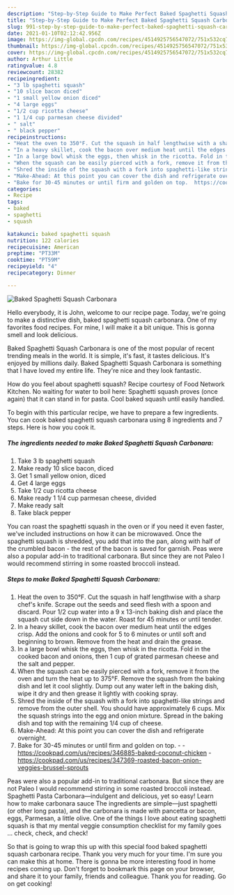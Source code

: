 ```yaml
---
description: "Step-by-Step Guide to Make Perfect Baked Spaghetti Squash Carbonara"
title: "Step-by-Step Guide to Make Perfect Baked Spaghetti Squash Carbonara"
slug: 991-step-by-step-guide-to-make-perfect-baked-spaghetti-squash-carbonara
date: 2021-01-10T02:12:42.956Z
image: https://img-global.cpcdn.com/recipes/4514925756547072/751x532cq70/baked-spaghetti-squash-carbonara-recipe-main-photo.jpg
thumbnail: https://img-global.cpcdn.com/recipes/4514925756547072/751x532cq70/baked-spaghetti-squash-carbonara-recipe-main-photo.jpg
cover: https://img-global.cpcdn.com/recipes/4514925756547072/751x532cq70/baked-spaghetti-squash-carbonara-recipe-main-photo.jpg
author: Arthur Little
ratingvalue: 4.8
reviewcount: 28382
recipeingredient:
- "3 lb spaghetti squash"
- "10 slice bacon diced"
- "1 small yellow onion diced"
- "4 large eggs"
- "1/2 cup ricotta cheese"
- "1 1/4 cup parmesan cheese divided"
- " salt"
- " black pepper"
recipeinstructions:
- "Heat the oven to 350°F. Cut the squash in half lengthwise with a sharp chef&#39;s knife. Scrape out the seeds and seed flesh with a spoon and discard. Pour 1/2 cup water into a 9 x 13-inch baking dish and place the squash cut side down in the water. Roast for 45 minutes or until tender."
- "In a heavy skillet, cook the bacon over medium heat until the edges crisp. Add the onions and cook for 5 to 6 minutes or until soft and beginning to brown. Remove from the heat and drain the grease."
- "In a large bowl whisk the eggs, then whisk in the ricotta. Fold in the cooked bacon and onions, then 1 cup of grated parmesan cheese and the salt and pepper."
- "When the squash can be easily pierced with a fork, remove it from the oven and turn the heat up to 375°F. Remove the squash from the baking dish and let it cool slightly. Dump out any water left in the baking dish, wipe it dry and then grease it lightly with cooking spray."
- "Shred the inside of the squash with a fork into spaghetti-like strings and remove from the outer shell. You should have approximately 6 cups. Mix the squash strings into the egg and onion mixture. Spread in the baking dish and top with the remaining 1/4 cup of cheese."
- "Make-Ahead: At this point you can cover the dish and refrigerate overnight."
- "Bake for 30-45 minutes or until firm and golden on top.  https://cookpad.com/us/recipes/346885-baked-coconut-chicken https://cookpad.com/us/recipes/347369-roasted-bacon-onion-veggies-brussel-sprouts"
categories:
- Recipe
tags:
- baked
- spaghetti
- squash

katakunci: baked spaghetti squash 
nutrition: 122 calories
recipecuisine: American
preptime: "PT33M"
cooktime: "PT59M"
recipeyield: "4"
recipecategory: Dinner

---
```



![Baked Spaghetti Squash Carbonara](https://img-global.cpcdn.com/recipes/4514925756547072/751x532cq70/baked-spaghetti-squash-carbonara-recipe-main-photo.jpg)

Hello everybody, it is John, welcome to our recipe page. Today, we're going to make a distinctive dish, baked spaghetti squash carbonara. One of my favorites food recipes. For mine, I will make it a bit unique. This is gonna smell and look delicious.

Baked Spaghetti Squash Carbonara is one of the most popular of recent trending meals in the world. It is simple, it's fast, it tastes delicious. It's enjoyed by millions daily. Baked Spaghetti Squash Carbonara is something that I have loved my entire life. They're nice and they look fantastic.

How do you feel about spaghetti squash? Recipe courtesy of Food Network Kitchen. No waiting for water to boil here: Spaghetti squash proves (once again) that it can stand in for pasta. Cool baked squash until easily handled.


To begin with this particular recipe, we have to prepare a few ingredients. You can cook baked spaghetti squash carbonara using 8 ingredients and 7 steps. Here is how you cook it.

<!--inarticleads1-->

##### The ingredients needed to make Baked Spaghetti Squash Carbonara:

1. Take 3 lb spaghetti squash
1. Make ready 10 slice bacon, diced
1. Get 1 small yellow onion, diced
1. Get 4 large eggs
1. Take 1/2 cup ricotta cheese
1. Make ready 1 1/4 cup parmesan cheese, divided
1. Make ready  salt
1. Take  black pepper


You can roast the spaghetti squash in the oven or if you need it even faster, we&#39;ve included instructions on how it can be microwaved. Once the spaghetti squash is shredded, you add that into the pan, along with half of the crumbled bacon - the rest of the bacon is saved for garnish. Peas were also a popular add-in to traditional carbonara. But since they are not Paleo I would recommend stirring in some roasted broccoli instead. 

<!--inarticleads2-->

##### Steps to make Baked Spaghetti Squash Carbonara:

1. Heat the oven to 350°F. Cut the squash in half lengthwise with a sharp chef&#39;s knife. Scrape out the seeds and seed flesh with a spoon and discard. Pour 1/2 cup water into a 9 x 13-inch baking dish and place the squash cut side down in the water. Roast for 45 minutes or until tender.
1. In a heavy skillet, cook the bacon over medium heat until the edges crisp. Add the onions and cook for 5 to 6 minutes or until soft and beginning to brown. Remove from the heat and drain the grease.
1. In a large bowl whisk the eggs, then whisk in the ricotta. Fold in the cooked bacon and onions, then 1 cup of grated parmesan cheese and the salt and pepper.
1. When the squash can be easily pierced with a fork, remove it from the oven and turn the heat up to 375°F. Remove the squash from the baking dish and let it cool slightly. Dump out any water left in the baking dish, wipe it dry and then grease it lightly with cooking spray.
1. Shred the inside of the squash with a fork into spaghetti-like strings and remove from the outer shell. You should have approximately 6 cups. Mix the squash strings into the egg and onion mixture. Spread in the baking dish and top with the remaining 1/4 cup of cheese.
1. Make-Ahead: At this point you can cover the dish and refrigerate overnight.
1. Bake for 30-45 minutes or until firm and golden on top. -  - https://cookpad.com/us/recipes/346885-baked-coconut-chicken - https://cookpad.com/us/recipes/347369-roasted-bacon-onion-veggies-brussel-sprouts


Peas were also a popular add-in to traditional carbonara. But since they are not Paleo I would recommend stirring in some roasted broccoli instead. Spaghetti Pasta Carbonara—indulgent and delicious, yet so easy! Learn how to make carbonara sauce The ingredients are simple—just spaghetti (or other long pasta), and the carbonara is made with pancetta or bacon, eggs, Parmesan, a little olive. One of the things I love about eating spaghetti squash is that my mental veggie consumption checklist for my family goes … check, check, and check! 

So that is going to wrap this up with this special food baked spaghetti squash carbonara recipe. Thank you very much for your time. I'm sure you can make this at home. There is gonna be more interesting food in home recipes coming up. Don't forget to bookmark this page on your browser, and share it to your family, friends and colleague. Thank you for reading. Go on get cooking!
